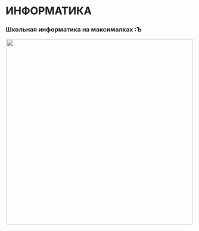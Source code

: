 # ИНФОРМАТИКА

### Школьная информатика на максималках :Ъ

<div align="center">
  <img src="https://cs13.pikabu.ru/post_img/2024/08/05/12/1722890236134929155.jpg" width="500">
</div>